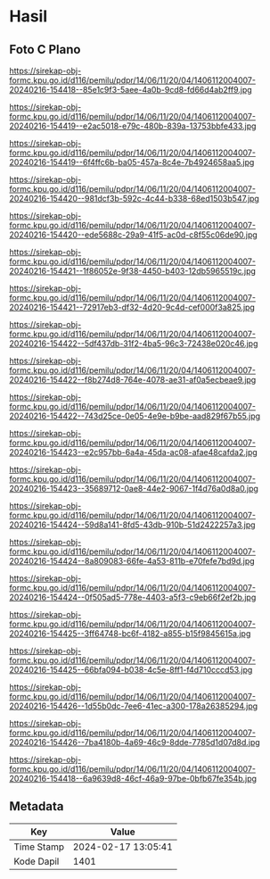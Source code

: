 # Hasil

## Foto C Plano

https://sirekap-obj-formc.kpu.go.id/d116/pemilu/pdpr/14/06/11/20/04/1406112004007-20240216-154418--85e1c9f3-5aee-4a0b-9cd8-fd66d4ab2ff9.jpg

https://sirekap-obj-formc.kpu.go.id/d116/pemilu/pdpr/14/06/11/20/04/1406112004007-20240216-154419--e2ac5018-e79c-480b-839a-13753bbfe433.jpg

https://sirekap-obj-formc.kpu.go.id/d116/pemilu/pdpr/14/06/11/20/04/1406112004007-20240216-154419--6f4ffc6b-ba05-457a-8c4e-7b4924658aa5.jpg

https://sirekap-obj-formc.kpu.go.id/d116/pemilu/pdpr/14/06/11/20/04/1406112004007-20240216-154420--981dcf3b-592c-4c44-b338-68ed1503b547.jpg

https://sirekap-obj-formc.kpu.go.id/d116/pemilu/pdpr/14/06/11/20/04/1406112004007-20240216-154420--ede5688c-29a9-41f5-ac0d-c8f55c06de90.jpg

https://sirekap-obj-formc.kpu.go.id/d116/pemilu/pdpr/14/06/11/20/04/1406112004007-20240216-154421--1f86052e-9f38-4450-b403-12db5965519c.jpg

https://sirekap-obj-formc.kpu.go.id/d116/pemilu/pdpr/14/06/11/20/04/1406112004007-20240216-154421--72917eb3-df32-4d20-9c4d-cef000f3a825.jpg

https://sirekap-obj-formc.kpu.go.id/d116/pemilu/pdpr/14/06/11/20/04/1406112004007-20240216-154422--5df437db-31f2-4ba5-96c3-72438e020c46.jpg

https://sirekap-obj-formc.kpu.go.id/d116/pemilu/pdpr/14/06/11/20/04/1406112004007-20240216-154422--f8b274d8-764e-4078-ae31-af0a5ecbeae9.jpg

https://sirekap-obj-formc.kpu.go.id/d116/pemilu/pdpr/14/06/11/20/04/1406112004007-20240216-154422--743d25ce-0e05-4e9e-b9be-aad829f67b55.jpg

https://sirekap-obj-formc.kpu.go.id/d116/pemilu/pdpr/14/06/11/20/04/1406112004007-20240216-154423--e2c957bb-6a4a-45da-ac08-afae48cafda2.jpg

https://sirekap-obj-formc.kpu.go.id/d116/pemilu/pdpr/14/06/11/20/04/1406112004007-20240216-154423--35689712-0ae8-44e2-9067-1f4d76a0d8a0.jpg

https://sirekap-obj-formc.kpu.go.id/d116/pemilu/pdpr/14/06/11/20/04/1406112004007-20240216-154424--59d8a141-8fd5-43db-910b-51d2422257a3.jpg

https://sirekap-obj-formc.kpu.go.id/d116/pemilu/pdpr/14/06/11/20/04/1406112004007-20240216-154424--8a809083-66fe-4a53-811b-e70fefe7bd9d.jpg

https://sirekap-obj-formc.kpu.go.id/d116/pemilu/pdpr/14/06/11/20/04/1406112004007-20240216-154424--0f505ad5-778e-4403-a5f3-c9eb66f2ef2b.jpg

https://sirekap-obj-formc.kpu.go.id/d116/pemilu/pdpr/14/06/11/20/04/1406112004007-20240216-154425--3ff64748-bc6f-4182-a855-b15f9845615a.jpg

https://sirekap-obj-formc.kpu.go.id/d116/pemilu/pdpr/14/06/11/20/04/1406112004007-20240216-154425--66bfa094-b038-4c5e-8ff1-f4d710cccd53.jpg

https://sirekap-obj-formc.kpu.go.id/d116/pemilu/pdpr/14/06/11/20/04/1406112004007-20240216-154426--1d55b0dc-7ee6-41ec-a300-178a26385294.jpg

https://sirekap-obj-formc.kpu.go.id/d116/pemilu/pdpr/14/06/11/20/04/1406112004007-20240216-154426--7ba4180b-4a69-46c9-8dde-7785d1d07d8d.jpg

https://sirekap-obj-formc.kpu.go.id/d116/pemilu/pdpr/14/06/11/20/04/1406112004007-20240216-154418--6a9639d8-46cf-46a9-97be-0bfb67fe354b.jpg


## Metadata

| Key        | Value               |
| ---------- | ------------------- |
| Time Stamp | 2024-02-17 13:05:41 |
| Kode Dapil | 1401                |



